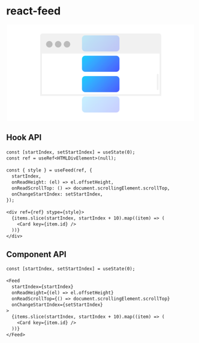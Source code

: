 # react-feed
<p align="center">
  <img src="https://raw.githubusercontent.com/faustienf/react-feed/master/public/picture.png" width="500">
</p>

## Hook API

```tsx
const [startIndex, setStartIndex] = useState(0);
const ref = useRef<HTMLDivElement>(null);

const { style } = useFeed(ref, {
  startIndex,
  onReadHeight: (el) => el.offsetHeight,
  onReadScrollTop: () => document.scrollingElement.scrollTop,
  onChangeStartIndex: setStartIndex,
});

<div ref={ref} stype={style}>
  {items.slice(startIndex, startIndex + 10).map((item) => (
    <Card key={item.id} />
  ))}
</div>
```

## Component API

```tsx
const [startIndex, setStartIndex] = useState(0);

<Feed
  startIndex={startIndex}
  onReadHeight={(el) => el.offsetHeight}
  onReadScrollTop={() => document.scrollingElement.scrollTop}
  onChangeStartIndex={setStartIndex}
>
  {items.slice(startIndex, startIndex + 10).map((item) => (
    <Card key={item.id} />
  ))}
</Feed>
```

